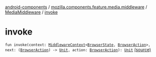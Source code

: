 [android-components](../../index.md) / [mozilla.components.feature.media.middleware](../index.md) / [MediaMiddleware](index.md) / [invoke](./invoke.md)

# invoke

`fun invoke(context: `[`MiddlewareContext`](../../mozilla.components.lib.state/-middleware-context/index.md)`<`[`BrowserState`](../../mozilla.components.browser.state.state/-browser-state/index.md)`, `[`BrowserAction`](../../mozilla.components.browser.state.action/-browser-action.md)`>, next: (`[`BrowserAction`](../../mozilla.components.browser.state.action/-browser-action.md)`) -> `[`Unit`](https://kotlinlang.org/api/latest/jvm/stdlib/kotlin/-unit/index.html)`, action: `[`BrowserAction`](../../mozilla.components.browser.state.action/-browser-action.md)`): `[`Unit`](https://kotlinlang.org/api/latest/jvm/stdlib/kotlin/-unit/index.html) [(source)](https://github.com/mozilla-mobile/android-components/blob/master/components/feature/media/src/main/java/mozilla/components/feature/media/middleware/MediaMiddleware.kt#L37)